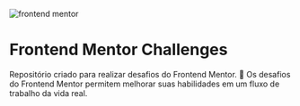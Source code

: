 ![frontend mentor](https://user-images.githubusercontent.com/39227316/82139176-6af1b680-97fc-11ea-9988-063bae28f963.png)

# Frontend Mentor Challenges
Repositório criado para realizar desafios do Frontend Mentor. :rocket:
Os desafios do Frontend Mentor permitem melhorar suas habilidades em um fluxo de trabalho da vida real.
